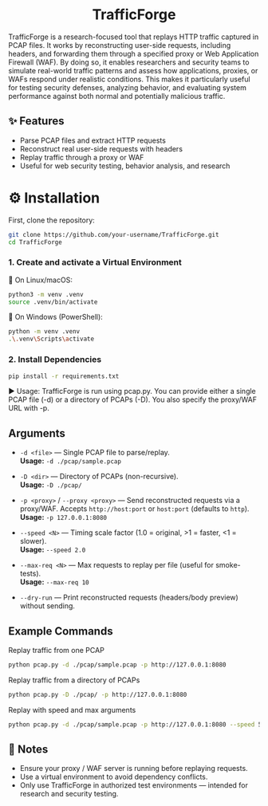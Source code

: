 # <h1 align="center">TrafficForge</h1>

TrafficForge is a research-focused tool that replays HTTP traffic captured in PCAP files. It works by reconstructing user-side requests, including headers, and forwarding them through a specified proxy or Web Application Firewall (WAF). By doing so, it enables researchers and security teams to simulate real-world traffic patterns and assess how applications, proxies, or WAFs respond under realistic conditions. This makes it particularly useful for testing security defenses, analyzing behavior, and evaluating system performance against both normal and potentially malicious traffic.
## ✨ Features

- Parse PCAP files and extract HTTP requests  
- Reconstruct real user-side requests with headers  
- Replay traffic through a proxy or WAF  
- Useful for web security testing, behavior analysis, and research  

# ⚙️ Installation

First, clone the repository:

```bash
git clone https://github.com/your-username/TrafficForge.git
cd TrafficForge
```
### 1. Create and activate a Virtual Environment

🔹 On Linux/macOS:
```bash
python3 -m venv .venv
source .venv/bin/activate
```

🔹 On Windows (PowerShell):
```bash
python -m venv .venv
.\.venv\Scripts\activate
```

### 2. Install Dependencies
```bash
pip install -r requirements.txt
```

▶️ Usage:
TrafficForge is run using pcap.py. You can provide either a single PCAP file (-d) or a directory of PCAPs (-D).
You also specify the proxy/WAF URL with -p.

## Arguments

- `-d <file>` — Single PCAP file to parse/replay.  
  **Usage:** `-d ./pcap/sample.pcap`

- `-D <dir>` — Directory of PCAPs (non-recursive).  
  **Usage:** `-D ./pcap/`

- `-p <proxy>` / `--proxy <proxy>` — Send reconstructed requests via a proxy/WAF. Accepts `http://host:port` or `host:port` (defaults to `http`).  
  **Usage:** `-p 127.0.0.1:8080`

- `--speed <N>` — Timing scale factor (1.0 = original, >1 = faster, <1 = slower).  
  **Usage:** `--speed 2.0`

- `--max-req <N>` — Max requests to replay per file (useful for smoke-tests).  
  **Usage:** `--max-req 10`

- `--dry-run` — Print reconstructed requests (headers/body preview) without sending.


## Example Commands
 Replay traffic from one PCAP
```bash 
python pcap.py -d ./pcap/sample.pcap -p http://127.0.0.1:8080
```

Replay traffic from a directory of PCAPs
```bash
python pcap.py -D ./pcap/ -p http://127.0.0.1:8080
```

Replay with speed and max arguments
```bash
python pcap.py -d ./pcap/sample.pcap -p http://127.0.0.1:8080 --speed 5 --max 50
```
## 📌 Notes

- Ensure your proxy / WAF server is running before replaying requests.  
- Use a virtual environment to avoid dependency conflicts.  
- Only use TrafficForge in authorized test environments — intended for research and security testing.

